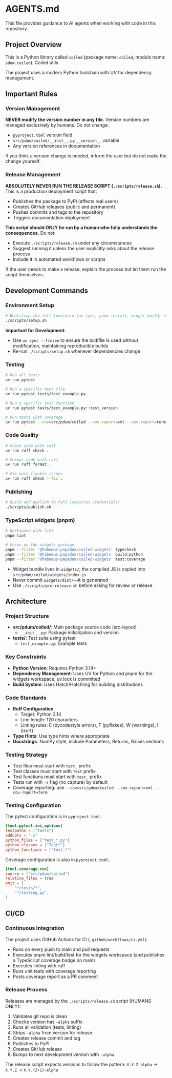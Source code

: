 # AGENTS.md

This file provides guidance to AI agents when working with code in this repository.

## Project Overview

This is a Python library called `coiled` (package name: `coiled`, module name: `pdum.coiled`). Coiled utils

The project uses a modern Python toolchain with UV for dependency management.

## Important Rules

### Version Management
**NEVER modify the version number in any file.** Version numbers are managed exclusively by humans. Do not change:
- `pyproject.toml` version field
- `src/pdum/coiled/__init__.py` `__version__` variable
- Any version references in documentation

If you think a version change is needed, inform the user but do not make the change yourself.

### Release Management
**ABSOLUTELY NEVER RUN THE RELEASE SCRIPT (`./scripts/release.sh`).** This is a production deployment script that:
- Publishes the package to PyPI (affects real users)
- Creates GitHub releases (public and permanent)
- Pushes commits and tags to the repository
- Triggers documentation deployment

**This script should ONLY be run by a human who fully understands the consequences.** Do not:
- Execute `./scripts/release.sh` under any circumstances
- Suggest running it unless the user explicitly asks about the release process
- Include it in automated workflows or scripts

If the user needs to make a release, explain the process but let them run the script themselves.

## Development Commands

### Environment Setup
```bash
# Bootstrap the full toolchain (uv sync, pnpm install, widget build, hooks)
./scripts/setup.sh
```

**Important for Development**:
- Use `uv sync --frozen` to ensure the lockfile is used without modification, maintaining reproducible builds
- Re-run `./scripts/setup.sh` whenever dependencies change

### Testing
```bash
# Run all tests
uv run pytest

# Run a specific test file
uv run pytest tests/test_example.py

# Run a specific test function
uv run pytest tests/test_example.py::test_version

# Run tests with coverage
uv run pytest --cov=src/pdum/coiled --cov-report=xml --cov-report=term
```

### Code Quality
```bash
# Check code with ruff
uv run ruff check .

# Format code with ruff
uv run ruff format .

# Fix auto-fixable issues
uv run ruff check --fix .
```

### Publishing
```bash
# Build and publish to PyPI (requires credentials)
./scripts/publish.sh
```

### TypeScript widgets (pnpm)
```bash
# Workspace-wide lint
pnpm lint

# Focus on the widgets package
pnpm --filter '@habemus-papadum/coiled-widgets' typecheck
pnpm --filter '@habemus-papadum/coiled-widgets' build:python
pnpm --filter '@habemus-papadum/coiled-widgets' test:coverage
```

- Widget bundle lives in `widgets/`; the compiled JS is copied into `src/pdum/coiled/widgets/index.js`
- Never commit `widgets/dist/`—it is generated
- Use `./scripts/pre-release.sh` before asking for review or release

## Architecture

### Project Structure
- **src/pdum/coiled/**: Main package source code (src-layout)
  - `__init__.py`: Package initialization and version
- **tests/**: Test suite using pytest
  - `test_example.py`: Example tests

### Key Constraints
- **Python Version**: Requires Python 3.14+
- **Dependency Management**: Uses UV for Python and pnpm for the widgets workspace; uv.lock is committed
- **Build System**: Uses Hatch/Hatchling for building distributions

### Code Standards
- **Ruff Configuration**:
  - Target: Python 3.14
  - Line length: 120 characters
  - Linting rules: E (pycodestyle errors), F (pyflakes), W (warnings), I (isort)
- **Type Hints**: Use type hints where appropriate
- **Docstrings**: NumPy style, include Parameters, Returns, Raises sections

### Testing Strategy
- Test files must start with `test_` prefix
- Test classes must start with `Test` prefix
- Test functions must start with `test_` prefix
- Tests run with `-s` flag (no capture) by default
- Coverage reporting: use `--cov=src/pdum/coiled --cov-report=xml --cov-report=term`

### Testing Configuration
The pytest configuration is in `pyproject.toml`:
```toml
[tool.pytest.ini_options]
testpaths = ["tests"]
addopts = "-s"
python_files = ["test_*.py"]
python_classes = ["Test*"]
python_functions = ["test_*"]
```

Coverage configuration is also in `pyproject.toml`:
```toml
[tool.coverage.run]
source = ["src/pdum/coiled"]
relative_files = true
omit = [
    "*/tests/*",
    "*/testing.py",
]
```

## CI/CD

### Continuous Integration
The project uses GitHub Actions for CI (`.github/workflows/ci.yml`):
- Runs on every push to main and pull requests
- Executes pnpm lint/build/test for the widgets workspace (and publishes a TypeScript coverage badge on main)
- Executes linting with ruff
- Runs unit tests with coverage reporting
- Posts coverage report as a PR comment

### Release Process
Releases are managed by the `./scripts/release.sh` script (HUMANS ONLY):
1. Validates git repo is clean
2. Checks version has `-alpha` suffix
3. Runs all validation (tests, linting)
4. Strips `-alpha` from version for release
5. Creates release commit and tag
6. Publishes to PyPI
7. Creates GitHub release
8. Bumps to next development version with `-alpha`

The release script expects versions to follow the pattern: `X.Y.Z-alpha` → `X.Y.Z` → `X.Y.(Z+1)-alpha`
